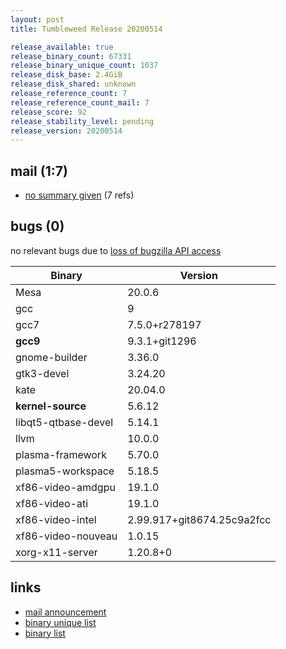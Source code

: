 ```yaml
---
layout: post
title: Tumbleweed Release 20200514

release_available: true
release_binary_count: 67331
release_binary_unique_count: 1037
release_disk_base: 2.4GiB
release_disk_shared: unknown
release_reference_count: 7
release_reference_count_mail: 7
release_score: 92
release_stability_level: pending
release_version: 20200514
---
```


## mail (1:7)

- [no summary given](https://lists.opensuse.org/opensuse-factory/2020-05/msg00191.html) (7 refs)

## bugs (0)

<!--more-->

no relevant bugs due to [loss of bugzilla API access](https://bugzilla.opensuse.org/show_bug.cgi?id=1157722)

Binary | Version
--- | ---
Mesa | 20.0.6
gcc | 9
gcc7 | 7.5.0+r278197
**gcc9** | 9.3.1+git1296
gnome-builder | 3.36.0
gtk3-devel | 3.24.20
kate | 20.04.0
**kernel-source** | 5.6.12
libqt5-qtbase-devel | 5.14.1
llvm | 10.0.0
plasma-framework | 5.70.0
plasma5-workspace | 5.18.5
xf86-video-amdgpu | 19.1.0
xf86-video-ati | 19.1.0
xf86-video-intel | 2.99.917+git8674.25c9a2fcc
xf86-video-nouveau | 1.0.15
xorg-x11-server | 1.20.8+0

## links

- [mail announcement](https://lists.opensuse.org/opensuse-factory/2020-05/msg00190.html)
- [binary unique list](http://download.opensuse.org/history/20200514/rpm.unique.list)
- [binary list](http://download.opensuse.org/history/20200514/rpm.list)

